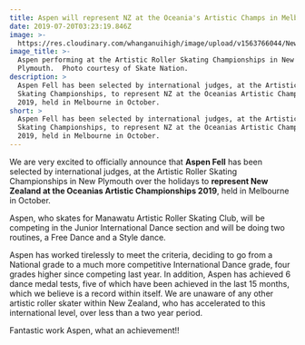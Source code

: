 ```yaml
---
title: Aspen will represent NZ at the Oceania's Artistic Champs in Melbourne
date: 2019-07-20T03:23:19.846Z
image: >-
  https://res.cloudinary.com/whanganuihigh/image/upload/v1563766044/News/Aspen_Fell_best_pic.selected_to_represent_NZ_Oceanias_Artistic_Champs_2019_Melbourne_October..jpg
image_title: >-
  Aspen performing at the Artistic Roller Skating Championships in New
  Plymouth.  Photo courtesy of Skate Nation.
description: >
  Aspen Fell has been selected by international judges, at the Artistic Roller
  Skating Championships, to represent NZ at the Oceanias Artistic Championships
  2019, held in Melbourne in October.
short: >
  Aspen Fell has been selected by international judges, at the Artistic Roller
  Skating Championships, to represent NZ at the Oceanias Artistic Championships
  2019, held in Melbourne in October.
---
```

We are very excited to officially announce that **Aspen Fell** has been selected by international judges, at the Artistic Roller Skating Championships in New Plymouth over the holidays to **represent New Zealand at the Oceanias Artistic Championships 2019**, held in Melbourne in October.

Aspen, who skates for Manawatu Artistic Roller Skating Club, will be competing in the Junior International Dance section and will be doing two routines, a Free Dance and a Style dance.

Aspen has worked tirelessly to meet the criteria, deciding to go from a National grade to a much more competitive International Dance grade, four grades higher since competing last year.  In addition, Aspen has achieved 6 dance medal tests, five of which have been achieved in the last 15 months, which we believe is a record within itself.  We are unaware of any other artistic roller skater within New Zealand, who has accelerated to this international level, over less than a two year period.

Fantastic work Aspen, what an achievement!!
